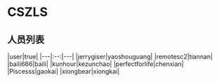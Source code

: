 # CSZLS
人员列表
-------
|user|true|
|---|:--:|---|
|jerrygiser|yaoshouguang| 
|remotesc2|tiannan|
|baili666|baili|
|kunhour|kezunchao|
|perfectforlife|chenxian|
|Piscesss|gaokai|
|xiongbear|xiongkai|
